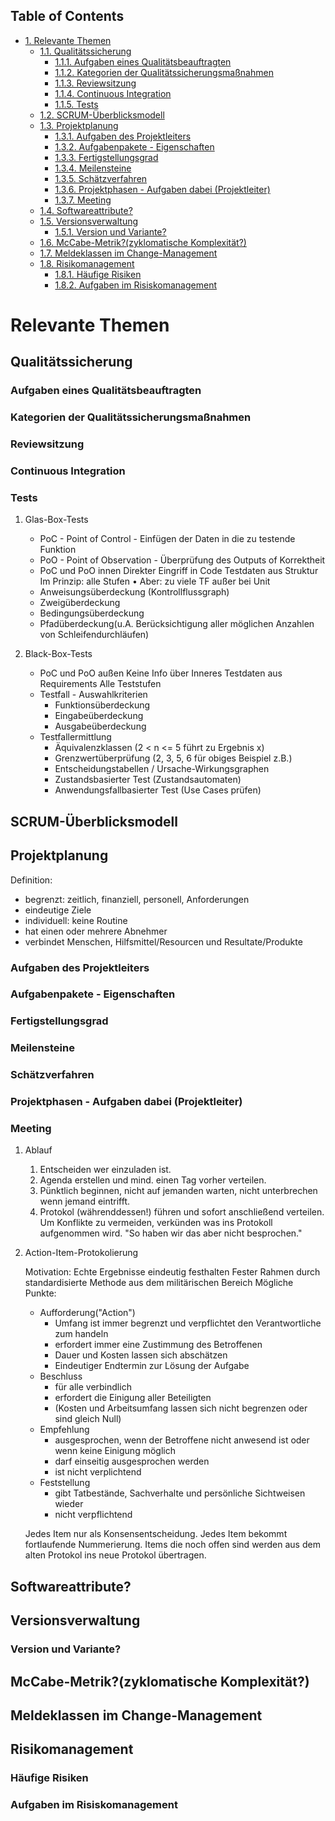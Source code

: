 <div id="table-of-contents">
<h2>Table of Contents</h2>
<div id="text-table-of-contents">
<ul>
<li><a href="#sec-1">1. Relevante Themen</a>
<ul>
<li><a href="#sec-1-1">1.1. Qualitätssicherung</a>
<ul>
<li><a href="#sec-1-1-1">1.1.1. Aufgaben eines Qualitätsbeauftragten</a></li>
<li><a href="#sec-1-1-2">1.1.2. Kategorien der Qualitätssicherungsmaßnahmen</a></li>
<li><a href="#sec-1-1-3">1.1.3. Reviewsitzung</a></li>
<li><a href="#sec-1-1-4">1.1.4. Continuous Integration</a></li>
<li><a href="#sec-1-1-5">1.1.5. Tests</a></li>
</ul>
</li>
<li><a href="#sec-1-2">1.2. SCRUM-Überblicksmodell</a></li>
<li><a href="#sec-1-3">1.3. Projektplanung</a>
<ul>
<li><a href="#sec-1-3-1">1.3.1. Aufgaben des Projektleiters</a></li>
<li><a href="#sec-1-3-2">1.3.2. Aufgabenpakete - Eigenschaften</a></li>
<li><a href="#sec-1-3-3">1.3.3. Fertigstellungsgrad</a></li>
<li><a href="#sec-1-3-4">1.3.4. Meilensteine</a></li>
<li><a href="#sec-1-3-5">1.3.5. Schätzverfahren</a></li>
<li><a href="#sec-1-3-6">1.3.6. Projektphasen - Aufgaben dabei (Projektleiter)</a></li>
<li><a href="#sec-1-3-7">1.3.7. Meeting</a></li>
</ul>
</li>
<li><a href="#sec-1-4">1.4. Softwareattribute?</a></li>
<li><a href="#sec-1-5">1.5. Versionsverwaltung</a>
<ul>
<li><a href="#sec-1-5-1">1.5.1. Version und Variante?</a></li>
</ul>
</li>
<li><a href="#sec-1-6">1.6. McCabe-Metrik?(zyklomatische Komplexität?)</a></li>
<li><a href="#sec-1-7">1.7. Meldeklassen im Change-Management</a></li>
<li><a href="#sec-1-8">1.8. Risikomanagement</a>
<ul>
<li><a href="#sec-1-8-1">1.8.1. Häufige Risiken</a></li>
<li><a href="#sec-1-8-2">1.8.2. Aufgaben im Risiskomanagement</a></li>
</ul>
</li>
</ul>
</li>
</ul>
</div>
</div>


# Relevante Themen<a id="sec-1" name="sec-1"></a>

## Qualitätssicherung<a id="sec-1-1" name="sec-1-1"></a>

### Aufgaben eines Qualitätsbeauftragten<a id="sec-1-1-1" name="sec-1-1-1"></a>

### Kategorien der Qualitätssicherungsmaßnahmen<a id="sec-1-1-2" name="sec-1-1-2"></a>

### Reviewsitzung<a id="sec-1-1-3" name="sec-1-1-3"></a>

### Continuous Integration<a id="sec-1-1-4" name="sec-1-1-4"></a>

### Tests<a id="sec-1-1-5" name="sec-1-1-5"></a>

1.  Glas-Box-Tests

    -   PoC - Point of Control - Einfügen der Daten in die zu testende Funktion
    -   PoO - Point of Observation - Überprüfung des Outputs of Korrektheit
    -   PoC und PoO innen
        Direkter Eingriff in Code
        Testdaten aus Struktur
        Im Prinzip: alle Stufen
        •
        Aber: zu viele TF außer bei Unit
    -   Anweisungsüberdeckung (Kontrollflussgraph)
    -   Zweigüberdeckung
    -   Bedingungsüberdeckung
    -   Pfadüberdeckung(u.A. Berücksichtigung aller möglichen Anzahlen von Schleifendurchläufen)

2.  Black-Box-Tests

    -   PoC und PoO außen
        Keine Info über Inneres
        Testdaten aus Requirements
        Alle Teststufen
    -   Testfall - Auswahlkriterien
        -   Funktionsüberdeckung
        -   Eingabeüberdeckung
        -   Ausgabeüberdeckung
    -   Testfallermittlung
        -   Äquivalenzklassen (2 < n <= 5 führt zu Ergebnis x)
        -   Grenzwertüberprüfung (2, 3, 5, 6 für obiges Beispiel z.B.)
        -   Entscheidungstabellen / Ursache-Wirkungsgraphen
        -   Zustandsbasierter Test (Zustandsautomaten)
        -   Anwendungsfallbasierter Test (Use Cases prüfen)

## SCRUM-Überblicksmodell<a id="sec-1-2" name="sec-1-2"></a>

## Projektplanung<a id="sec-1-3" name="sec-1-3"></a>

Definition:

-   begrenzt: zeitlich, finanziell, personell, Anforderungen
-   eindeutige Ziele
-   individuell: keine Routine
-   hat einen oder mehrere Abnehmer
-   verbindet Menschen, Hilfsmittel/Resourcen und Resultate/Produkte

### Aufgaben des Projektleiters<a id="sec-1-3-1" name="sec-1-3-1"></a>

### Aufgabenpakete - Eigenschaften<a id="sec-1-3-2" name="sec-1-3-2"></a>

### Fertigstellungsgrad<a id="sec-1-3-3" name="sec-1-3-3"></a>

### Meilensteine<a id="sec-1-3-4" name="sec-1-3-4"></a>

### Schätzverfahren<a id="sec-1-3-5" name="sec-1-3-5"></a>

### Projektphasen - Aufgaben dabei (Projektleiter)<a id="sec-1-3-6" name="sec-1-3-6"></a>

### Meeting<a id="sec-1-3-7" name="sec-1-3-7"></a>

1.  Ablauf

    1.  Entscheiden wer einzuladen ist.
    2.  Agenda erstellen und mind. einen Tag vorher verteilen.
    3.  Pünktlich beginnen, nicht auf jemanden warten, nicht unterbrechen
        wenn jemand eintrifft.
    4.  Protokol (währenddessen!) führen und sofort anschließend verteilen.
        Um Konflikte zu vermeiden, verkünden was ins Protokoll aufgenommen wird.
        "So haben wir das aber nicht besprochen."

2.  Action-Item-Protokolierung

    Motivation: Echte Ergebnisse eindeutig festhalten
    Fester Rahmen durch standardisierte Methode aus dem militärischen Bereich
    Mögliche Punkte:

    -   Aufforderung("Action")
        -   Umfang ist immer begrenzt und verpflichtet den Verantwortliche zum handeln
        -   erfordert immer eine Zustimmung des Betroffenen
        -   Dauer und Kosten lassen sich abschätzen
        -   Eindeutiger Endtermin zur Lösung der Aufgabe
    -   Beschluss
        -   für alle verbindlich
        -   erfordert die Einigung aller Beteiligten
        -   (Kosten und Arbeitsumfang lassen sich nicht begrenzen oder sind gleich Null)
    -   Empfehlung
        -   ausgesprochen, wenn der Betroffene nicht anwesend ist oder wenn keine Einigung möglich
        -   darf einseitig ausgesprochen werden
        -   ist nicht verplichtend
    -   Feststellung
        -   gibt Tatbestände, Sachverhalte und persönliche Sichtweisen wieder
        -   nicht verpflichtend

    Jedes Item nur als Konsensentscheidung.
    Jedes Item bekommt fortlaufende Nummerierung.
    Items die noch offen sind werden aus dem alten Protokol ins neue Protokol übertragen.

## Softwareattribute?<a id="sec-1-4" name="sec-1-4"></a>

## Versionsverwaltung<a id="sec-1-5" name="sec-1-5"></a>

### Version und Variante?<a id="sec-1-5-1" name="sec-1-5-1"></a>

## McCabe-Metrik?(zyklomatische Komplexität?)<a id="sec-1-6" name="sec-1-6"></a>

## Meldeklassen im Change-Management<a id="sec-1-7" name="sec-1-7"></a>

## Risikomanagement<a id="sec-1-8" name="sec-1-8"></a>

### Häufige Risiken<a id="sec-1-8-1" name="sec-1-8-1"></a>

### Aufgaben im Risiskomanagement<a id="sec-1-8-2" name="sec-1-8-2"></a>